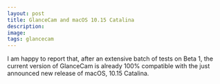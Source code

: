 ```yaml
---
layout: post
title: GlanceCam and macOS 10.15 Catalina
description:
image:
tags: glancecam
---
```

I am happy to report that, after an extensive batch of tests on Beta 1, the current version of GlanceCam is already 100% compatible with the just announced new release of macOS, 10.15 Catalina.